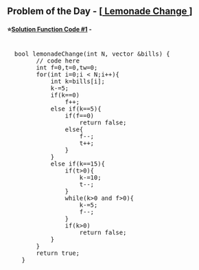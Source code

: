 ## Problem of the Day - [<a href="https://practice.geeksforgeeks.org/problems/lemonade-change/1"> Lemonade Change </a>]


#### ⭐<ins>Solution Function Code #1</ins> -
<pre>

  bool lemonadeChange(int N, vector<int> &bills) {
        // code here
        int f=0,t=0,tw=0;
        for(int i=0;i < N;i++){
            int k=bills[i];
            k-=5;
            if(k==0)
                f++;
            else if(k==5){
                if(f==0)
                    return false;
                else{
                    f--;
                    t++;
                }
            }
            else if(k==15){
                if(t>0){
                    k-=10;
                    t--;
                }
                while(k>0 and f>0){
                    k-=5;
                    f--;
                }
                if(k>0)
                    return false;
            }
        }
        return true;
    }
</pre>
